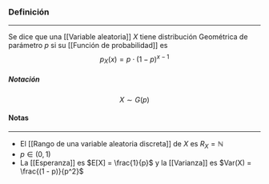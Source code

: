 ### Definición
---
Se dice que una [[Variable aleatoria]] $X$ tiene distribución Geométrica de parámetro $p$ si su [[Función de probabilidad]] es $$ p_X(x) = p \cdot (1 - p)^{x - 1} $$
##### Notación
$$ X \sim G(p) $$

#### Notas
---
* El [[Rango de una variable aleatoria discreta]] de $X$ es $R_X = \mathbb{N}$
* $p \in (0, 1)$ 
* La [[Esperanza]] es $E[X] = \frac{1}{p}$ y la [[Varianza]] es $Var(X) = \frac{(1 - p)}{p^2}$